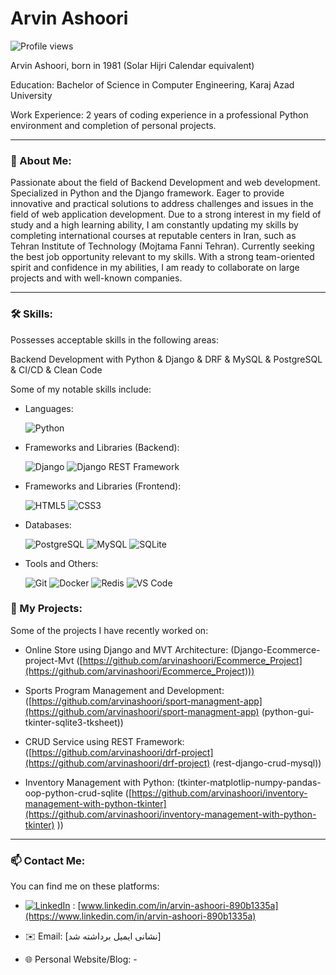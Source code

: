 # Arvin Ashoori

<p align="left"> <img src="https://komarev.com/ghpvc/?username=arvinashoori&label=Profile%20views&color=0e75b6&style=flat" alt="Profile views" /> </p>
Arvin Ashoori, born in 1981 (Solar Hijri Calendar equivalent)

Education: Bachelor of Science in Computer Engineering, Karaj Azad University

Work Experience: 2 years of coding experience in a professional Python environment and completion of personal projects.

---

### 🚀 About Me:

Passionate about the field of Backend Development and web development.
Specialized in Python and the Django framework.
Eager to provide innovative and practical solutions to address challenges and issues in the field of web application development.
Due to a strong interest in my field of study and a high learning ability, I am constantly updating my skills by completing international courses at reputable centers in Iran, such as Tehran Institute of Technology (Mojtama Fanni Tehran).
Currently seeking the best job opportunity relevant to my skills.
With a strong team-oriented spirit and confidence in my abilities, I am ready to collaborate on large projects and with well-known companies.

---

### 🛠️ Skills:

Possesses acceptable skills in the following areas:

Backend Development with Python & Django & DRF & MySQL & PostgreSQL & CI/CD & Clean Code

Some of my notable skills include:

* Languages:

    ![Python](https://img.shields.io/badge/Python-3776AB?style=for-the-badge&logo=python&logoColor=white)

* Frameworks and Libraries (Backend):

    ![Django](https://img.shields.io/badge/Django-092E20?style=for-the-badge&logo=django&logoColor=white)
    ![Django REST Framework](https://img.shields.io/badge/DRF-A30000?style=for-the-badge&logo=django&logoColor=white)

* Frameworks and Libraries (Frontend):

    ![HTML5](https://img.shields.io/badge/HTML5-E34F26?style=for-the-badge&logo=html5&logoColor=white)
    ![CSS3](https://img.shields.io/badge/CSS3-1572B6?style=for-the-badge&logo=css3&logoColor=white)

* Databases:

    ![PostgreSQL](https://img.shields.io/badge/PostgreSQL-316192?style=for-the-badge&logo=postgresql&logoColor=white)
    ![MySQL](https://img.shields.io/badge/MySQL-4479A1?style=for-the-badge&logo=mysql&logoColor=white)
    ![SQLite](https://img.shields.io/badge/SQLite-003B57?style=for-the-badge&logo=sqlite&logoColor=white)

* Tools and Others:

    ![Git](https://img.shields.io/badge/Git-F05032?style=for-the-badge&logo=git&logoColor=white)
    ![Docker](https://img.shields.io/badge/Docker-2496ED?style=for-the-badge&logo=docker&logoColor=white)
    ![Redis](https://img.shields.io/badge/Redis-DC382D?style=for-the-badge&logo=redis&logoColor=white)
    ![VS Code](https://img.shields.io/badge/VS_Code-007ACC?style=for-the-badge&logo=visualstudiocode&logoColor=white)

### 🔭 My Projects:

Some of the projects I have recently worked on:

* Online Store using Django and MVT Architecture: (Django-Ecommerce-project-Mvt ([https://github.com/arvinashoori/Ecommerce_Project](https://github.com/arvinashoori/Ecommerce_Project)))

* Sports Program Management and Development: ([https://github.com/arvinashoori/sport-managment-app](https://github.com/arvinashoori/sport-managment-app) (python-gui-tkinter-sqlite3-tksheet))

* CRUD Service using REST Framework: ([https://github.com/arvinashoori/drf-project](https://github.com/arvinashoori/drf-project) (rest-django-crud-mysql))

* Inventory Management with Python: (tkinter-matplotlip-numpy-pandas-oop-python-crud-sqlite ([https://github.com/arvinashoori/inventory-management-with-python-tkinter](https://github.com/arvinashoori/inventory-management-with-python-tkinter) ))

---

### 📫 Contact Me:

You can find me on these platforms:

* [![LinkedIn](https://img.shields.io/badge/LinkedIn-0077B5?style=for-the-badge&logo=linkedin&logoColor=white)](https://www.linkedin.com/in/arvin-ashoori-890b1335a) :   [www.linkedin.com/in/arvin-ashoori-890b1335a](https://www.linkedin.com/in/arvin-ashoori-890b1335a)

* ✉️ Email: [نشانی ایمیل برداشته شد]

* 🌐 Personal Website/Blog: -